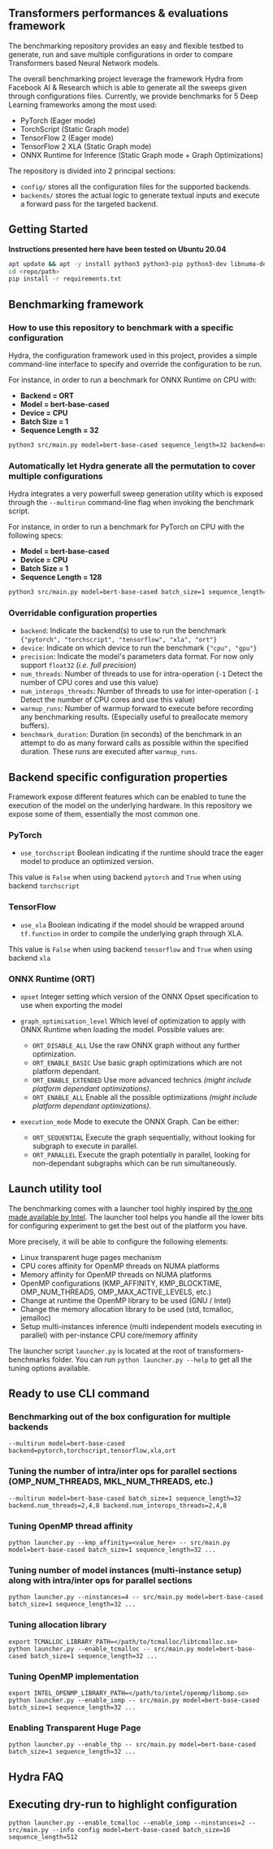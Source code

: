 ## Transformers performances & evaluations framework

The benchmarking repository provides an easy and flexible testbed to generate, run and save multiple configurations 
in order to compare Transformers based Neural Network models.

The overall benchmarking project leverage the framework Hydra from Facebook AI & Research which is able to generate
all the sweeps given through configurations files. Currently, we provide benchmarks for 5 Deep Learning frameworks
among the most used: 

- PyTorch (Eager mode)
- TorchScript (Static Graph mode)
- TensorFlow 2 (Eager mode)
- TensorFlow 2 XLA (Static Graph mode)
- ONNX Runtime for Inference (Static Graph mode + Graph Optimizations)

The repository is divided into 2 principal sections:
- `config/` stores all the configuration files for the supported backends.
- `backends/` stores the actual logic to generate textual inputs and execute a forward pass for the targeted backend.

## Getting Started

**Instructions presented here have been tested on Ubuntu 20.04**

```bash
apt update && apt -y install python3 python3-pip python3-dev libnuma-dev
cd <repo/path>
pip install -r requirements.txt
```


## Benchmarking framework
### How to use this repository to benchmark with a specific configuration

Hydra, the configuration framework used in this project, provides a simple command-line interface to specify and
override the configuration to be run.

For instance, in order to run a benchmark for ONNX Runtime on CPU with:
- **Backend = ORT**
- **Model = bert-base-cased**
- **Device = CPU**
- **Batch Size = 1**
- **Sequence Length = 32**

```bash
python3 src/main.py model=bert-base-cased sequence_length=32 backend=ort device=cpu
```

### Automatically let Hydra generate all the permutation to cover multiple configurations

Hydra integrates a very powerfull sweep generation utility which is exposed through the `--multirun` command-line flag
when invoking the benchmark script.

For instance, in order to run a benchmark for PyTorch on CPU with the following specs:
- **Model = bert-base-cased**
- **Device = CPU**
- **Batch Size = 1**
- **Sequence Length = 128**

```bash
python3 src/main.py model=bert-base-cased batch_size=1 sequence_length=128 backend=pytorch device=cpu
```

### Overridable configuration properties

- `backend`: Indicate the backend(s) to use to run the benchmark `{"pytorch", "torchscript", "tensorflow", "xla", "ort"}`
- `device`: Indicate on which device to run the benchmark `{"cpu", "gpu"}`
- `precision`: Indicate the model's parameters data format. For now only support `float32` (_i.e. full precision_)
- `num_threads`: Number of threads to use for intra-operation (`-1` Detect the number of CPU cores and use this value)
- `num_interops_threads`: Number of threads to use for inter-operation (`-1` Detect the number of CPU cores and use this value)
- `warmup_runs`: Number of warmup forward to execute before recording any benchmarking results. (Especially useful to preallocate memory buffers).
- `benchmark_duration`: Duration (in seconds) of the benchmark in an attempt to do as many forward calls as possible within the specified duration. These runs are executed after `warmup_runs`.

## Backend specific configuration properties

Framework expose different features which can be enabled to tune the execution of the model on the underlying hardware.
In this repository we expose some of them, essentially the most common one.

### PyTorch

- `use_torchscript` Boolean indicating if the runtime should trace the eager model to produce an optimized version.

This value is `False` when using backend `pytorch` and `True` when using backend `torchscript` 

### TensorFlow

- `use_xla` Boolean indicating if the model should be wrapped around `tf.function` in order to compile the underlying graph through XLA.

This value is `False` when using backend `tensorflow` and `True` when using backend `xla`


### ONNX Runtime (ORT)

- `opset` Integer setting which version of the ONNX Opset specification to use when exporting the model

- `graph_optimisation_level` Which level of optimization to apply with ONNX Runtime when loading the model. Possible values are:
   - `ORT_DISABLE_ALL` Use the raw ONNX graph without any further optimization.
   - `ORT_ENABLE_BASIC` Use basic graph optimizations which are not platform dependant.
   - `ORT_ENABLE_EXTENDED` Use more advanced technics *(might include platform dependant optimizations)*.
   - `ORT_ENABLE_ALL` Enable all the possible optimizations *(might include platform dependant optimizations)*.
    
- `execution_mode` Mode to execute the ONNX Graph. Can be either:
   - `ORT_SEQUENTIAL` Execute the graph sequentially, without looking for subgraph to execute in parallel.
   - `ORT_PARALLEL` Execute the graph potentially in parallel, looking for non-dependant subgraphs which can be run simultaneously.


## Launch utility tool
The benchmarking comes with a launcher tool highly inspired by [the one made available by Intel](https://github.com/intel/intel-extension-for-pytorch/blob/master/intel_pytorch_extension_py/launch.py).
The launcher tool helps you handle all the lower bits for configuring experiment to get the best out of the platform you have.

More precisely, it will be able to configure the following elements:

- Linux transparent huge pages mechanism
- CPU cores affinity for OpenMP threads on NUMA platforms
- Memory affinity for OpenMP threads on NUMA platforms
- OpenMP configurations (KMP_AFFINITY, KMP_BLOCKTIME, OMP_NUM_THREADS, OMP_MAX_ACTIVE_LEVELS, etc.)
- Change at runtime the OpenMP library to be used (GNU / Intel)
- Change the memory allocation library to be used (std, tcmalloc, jemalloc)
- Setup multi-instances inference (multi independent models executing in parallel) with per-instance CPU core/memory affinity

The launcher script `launcher.py` is located at the root of transformers-benchmarks folder. 
You can run `python launcher.py --help` to get all the tuning options available.  

## Ready to use CLI command

### Benchmarking out of the box configuration for multiple backends
```shell
--multirun model=bert-base-cased backend=pytorch,torchscript,tensorflow,xla,ort
```

### Tuning the number of intra/inter ops for parallel sections (OMP_NUM_THREADS, MKL_NUM_THREADS, etc.)

```shell
--multirun model=bert-base-cased batch_size=1 sequence_length=32 backend.num_threads=2,4,8 backend.num_interops_threads=2,4,8
```

### Tuning OpenMP thread affinity
```shell
python launcher.py --kmp_affinity=<value_here> -- src/main.py model=bert-base-cased batch_size=1 sequence_length=32 ... 
```

### Tuning number of model instances (multi-instance setup) along with intra/inter ops for parallel sections
```shell
python launcher.py --ninstances=4 -- src/main.py model=bert-base-cased batch_size=1 sequence_length=32 ...
```

### Tuning allocation library 
```shell
export TCMALLOC_LIBRARY_PATH=</path/to/tcmalloc/libtcmalloc.so>
python launcher.py --enable_tcmalloc -- src/main.py model=bert-base-cased batch_size=1 sequence_length=32 ...
```
 
### Tuning OpenMP implementation
```shell
export INTEL_OPENMP_LIBRARY_PATH=</path/to/intel/openmp/libomp.so>
python launcher.py --enable_iomp -- src/main.py model=bert-base-cased batch_size=1 sequence_length=32 ...
```

### Enabling Transparent Huge Page
```shell
python launcher.py --enable_thp -- src/main.py model=bert-base-cased batch_size=1 sequence_length=32 ...
```

## Hydra FAQ

## Executing dry-run to highlight configuration
```shell
python launcher.py --enable_tcmalloc --enable_iomp --ninstances=2 -- src/main.py --info config model=bert-base-cased batch_size=16 sequence_length=512
```